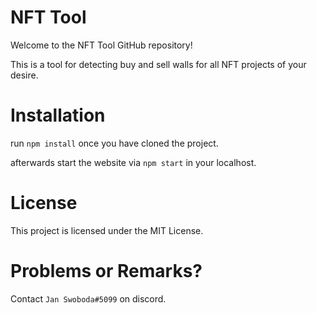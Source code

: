 # NFT Tool

Welcome to the NFT Tool GitHub repository!

This is a tool for detecting buy and sell walls for all NFT projects of your desire.

# Installation

run `npm install` once you have cloned the project.

afterwards start the website via `npm start` in your localhost.

# License

This project is licensed under the MIT License.

# Problems or Remarks?

Contact `Jan Swoboda#5099` on discord.
